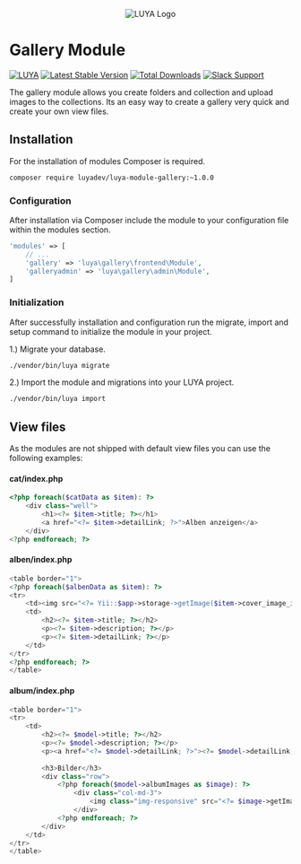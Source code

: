 <p align="center">
  <img src="https://raw.githubusercontent.com/luyadev/luya/master/docs/logo/luya-logo-0.2x.png" alt="LUYA Logo"/>
</p>

# Gallery Module

[![LUYA](https://img.shields.io/badge/Powered%20by-LUYA-brightgreen.svg)](https://luya.io)
[![Latest Stable Version](https://poser.pugx.org/luyadev/luya-module-gallery/v/stable)](https://packagist.org/packages/luyadev/luya-module-gallery)
[![Total Downloads](https://poser.pugx.org/luyadev/luya-module-gallery/downloads)](https://packagist.org/packages/luyadev/luya-module-gallery)
[![Slack Support](https://img.shields.io/badge/Slack-luyadev-yellowgreen.svg)](https://slack.luya.io/)

The gallery module allows you create folders and collection and upload images to the collections. Its an easy way to create a gallery very quick and create your own view files.

## Installation

For the installation of modules Composer is required.

```sh
composer require luyadev/luya-module-gallery:~1.0.0
```


### Configuration

After installation via Composer include the module to your configuration file within the modules section.

```php
'modules' => [
    // ...
    'gallery' => 'luya\gallery\frontend\Module',
    'galleryadmin' => 'luya\gallery\admin\Module',
]
```
### Initialization 

After successfully installation and configuration run the migrate, import and setup command to initialize the module in your project.

1.) Migrate your database.

```sh
./vendor/bin/luya migrate
```

2.) Import the module and migrations into your LUYA project.

```sh
./vendor/bin/luya import
```

## View files

As the modules are not shipped with default view files you can use the following examples:

#### cat/index.php

```php
<?php foreach($catData as $item): ?>
    <div class="well">
        <h1><?= $item->title; ?></h1>
        <a href="<?= $item->detailLink; ?>">Alben anzeigen</a>
    </div>
<?php endforeach; ?>
```

#### alben/index.php

```php
<table border="1">
<?php foreach($albenData as $item): ?>
<tr>
    <td><img src="<?= Yii::$app->storage->getImage($item->cover_image_id)->applyFilter('medium-thumbnail')->source; ?>" border="0" /></td>
    <td>
        <h2><?= $item->title; ?></h2>
        <p><?= $item->description; ?></p>
        <p><?= $item->detailLink; ?></p>
    </td>
</tr>
<?php endforeach; ?>
</table>
```

#### album/index.php

```php
<table border="1">
<tr>
    <td>
        <h2><?= $model->title; ?></h2>
        <p><?= $model->description; ?></p>
        <p><a href="<?= $model->detailLink; ?>"><?= $model->detailLink; ?></a>
        
        <h3>Bilder</h3>
        <div class="row">
            <?php foreach($model->albumImages as $image): ?>
                <div class="col-md-3">
                    <img class="img-responsive" src="<?= $image->getImage()->source; ?>" border="0" />
                </div>
            <?php endforeach; ?>
        </div>
    </td>
</tr>
</table>
```
